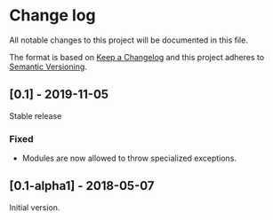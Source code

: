 # Change log
All notable changes to this project will be documented in this file.

The format is based on [Keep a Changelog](http://keepachangelog.com/)
and this project adheres to [Semantic Versioning](http://semver.org/).

## [0.1] - 2019-11-05
Stable release

### Fixed
- Modules are now allowed to throw specialized exceptions.

## [0.1-alpha1] - 2018-05-07
Initial version.
